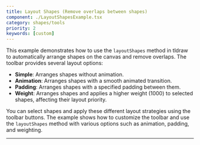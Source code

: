 ```yaml
---
title: Layout Shapes (Remove overlaps between shapes)
component: ./LayoutShapesExample.tsx
category: shapes/tools
priority: 2
keywords: [custom]
---
```


This example demonstrates how to use the `layoutShapes` method in tldraw to automatically arrange shapes on the canvas and remove overlaps. The toolbar provides several layout options:

- **Simple**: Arranges shapes without animation.
- **Animation**: Arranges shapes with a smooth animated transition.
- **Padding**: Arranges shapes with a specified padding between them.
- **Weight**: Arranges shapes and applies a higher weight (1000) to selected shapes, affecting their layout priority.

You can select shapes and apply these different layout strategies using the toolbar buttons. The example shows how to customize the toolbar and use the `layoutShapes` method with various options such as animation, padding, and weighting.

---
